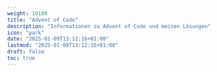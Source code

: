 ```yaml
---
weight: 10100
title: "Advent of Code"
description: "Informationen zu Advent of Code und meinen Lösungen"
icon: "park"
date: "2025-01-09T13:12:16+01:00"
lastmod: "2025-01-09T13:12:16+01:00"
draft: false
toc: true
---
```

